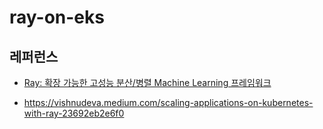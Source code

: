 # ray-on-eks



## 레퍼런스 ##

* [Ray: 확장 가능한 고성능 분산/병렬 Machine Learning 프레임워크](https://medium.com/riiid-teamblog-kr/ray-%ED%99%95%EC%9E%A5-%EA%B0%80%EB%8A%A5%ED%95%9C-%EA%B3%A0%EC%84%B1%EB%8A%A5-%EB%B6%84%EC%82%B0-%EB%B3%91%EB%A0%AC-machine-learning-%ED%94%84%EB%A0%88%EC%9E%84%EC%9B%8C%ED%81%AC-f17f9c9cbef3)

* https://vishnudeva.medium.com/scaling-applications-on-kubernetes-with-ray-23692eb2e6f0
